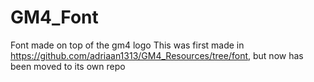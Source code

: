 # GM4_Font
Font made on top of the gm4 logo
This was first made in https://github.com/adriaan1313/GM4_Resources/tree/font, but now has been moved to its own repo
